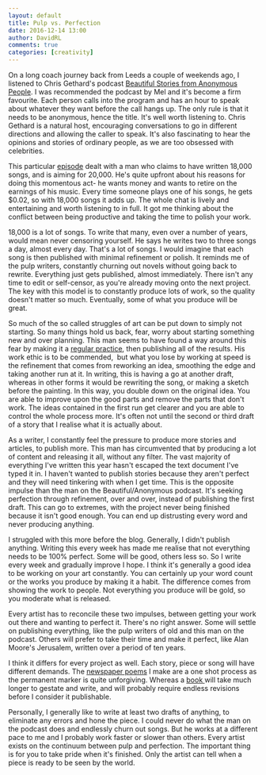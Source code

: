 ```yaml
---  
layout: default  
title: Pulp vs. Perfection  
date: 2016-12-14 13:00  
author: DavidRL  
comments: true  
categories: [creativity]
---  
```

On a long coach journey back from Leeds a couple of weekends ago, I listened to Chris Gethard's podcast <a href="http://www.earwolf.com/show/beautiful-anonymous/">Beautiful Stories from Anonymous People</a>. I was recommended the podcast by Mel and it's become a firm favourite. Each person calls into the program and has an hour to speak about whatever they want before the call hangs up. The only rule is that it needs to be anonymous, hence the title. It's well worth listening to. Chris Gethard is a natural host, encouraging conversations to go in different directions and allowing the caller to speak. It's also fascinating to hear the opinions and stories of ordinary people, as we are too obsessed with celebrities.  
<!--more-->
This particular <a href="http://www.earwolf.com/episode/running-down-a-stapler/">episode</a> dealt with a man who claims to have written 18,000 songs, and is aiming for 20,000. He's quite upfront about his reasons for doing this momentous act- he wants money and wants to retire on the earnings of his music. Every time someone plays one of his songs, he gets $0.02, so with 18,000 songs it adds up. The whole chat is lively and entertaining and worth listening to in full. It got me thinking about the conflict between being productive and taking the time to polish your work.  

18,000 is a lot of songs. To write that many, even over a number of years, would mean never censoring yourself. He says he writes two to three songs a day, almost every day. That's a lot of songs. I would imagine that each song is then published with minimal refinement or polish. It reminds me of the pulp writers, constantly churning out novels without going back to rewrite. Everything just gets published, almost immediately. There isn't any time to edit or self-censor, as you're already moving onto the next project. The key with this model is to constantly produce lots of work, so the quality doesn't matter so much. Eventually, some of what you produce will be great.  

So much of the so called struggles of art can be put down to simply not starting. So many things hold us back, fear, worry about starting something new and over planning. This man seems to have found a way around this fear by making it a <a href="http://davidralphlewis.co.uk/my-writing/the-importance-of-a-creative-routine/">regular practice</a>, then publishing all of the results. His work ethic is to be commended,  but what you lose by working at speed is the refinement that comes from reworking an idea, smoothing the edge and taking another run at it. In writing, this is having a go at another draft, whereas in other forms it would be rewriting the song, or making a sketch before the painting. In this way, you double down on the original idea. You are able to improve upon the good parts and remove the parts that don't work. The ideas contained in the first run get clearer and you are able to control the whole process more. It's often not until the second or third draft of a story that I realise what it is actually about.  

As a writer, I constantly feel the pressure to produce more stories and articles, to publish more. This man has circumvented that by producing a lot of content and releasing it all, without any filter. The vast majority of everything I've written this year hasn't escaped the text document I've typed it in. I haven't wanted to publish stories because they aren't perfect and they will need tinkering with when I get time. This is the opposite impulse than the man on the Beautiful/Anonymous podcast. It's seeking perfection through refinement, over and over, instead of publishing the first draft. This can go to extremes, with the project never being finished because it isn't good enough. You can end up distrusting every word and never producing anything.  

I struggled with this more before the blog. Generally, I didn't publish anything. Writing this every week has made me realise that not everything needs to be 100% perfect. Some will be good, others less so. So I write every week and gradually improve I hope. I think it's generally a good idea to be working on your art constantly. You can certainly up your word count or the works you produce by making it a habit. The difference comes from showing the work to people. Not everything you produce will be gold, so you moderate what is released.  

Every artist has to reconcile these two impulses, between getting your work out there and wanting to perfect it. There's no right answer. Some will settle on publishing everything, like the pulp writers of old and this man on the podcast. Others will prefer to take their time and make it perfect, like Alan Moore's Jerusalem, written over a period of ten years.  

I think it differs for every project as well. Each story, piece or song will have different demands. The <a href="http://davidralphlewis.co.uk/newspaper-poems/">newspaper poems</a> I make are a one shot process as the permanent marker is quite unforgiving. Whereas a <a href="http://davidralphlewis.co.uk/books/">book </a>will take much longer to gestate and write, and will probably require endless revisions before I consider it publishable.  

Personally, I generally like to write at least two drafts of anything, to eliminate any errors and hone the piece. I could never do what the man on the podcast does and endlessly churn out songs. But he works at a different pace to me and I probably work faster or slower than others. Every artist exists on the continuum between pulp and perfection. The important thing is for you to take pride when it's finished. Only the artist can tell when a piece is ready to be seen by the world.  
